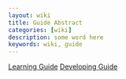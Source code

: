 ```yaml
---
layout: wiki
title: Guide Abstract
categories: [wiki]
description: some word here
keywords: wiki, guide
---
```


[Learning Guide]()
[Developing Guide]()
